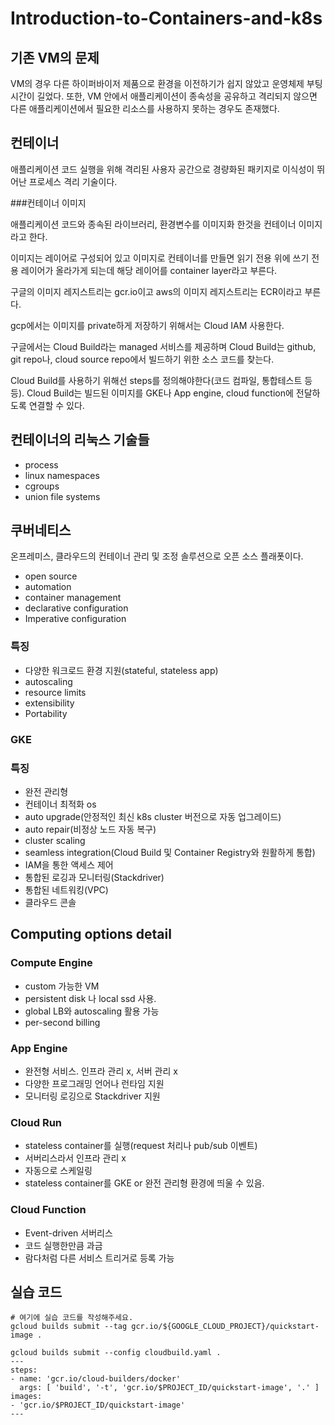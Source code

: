 # Introduction-to-Containers-and-k8s

## 기존 VM의 문제

VM의 경우 다른 하이퍼바이저 제품으로 환경을 이전하기가 쉽지 않았고 운영체제 부팅 시간이 길었다. 또한, VM 안에서 애플리케이션이 종속성을 공유하고 격리되지 않으면 다른 애플리케이션에서 필요한 리소스를 사용하지 못하는 경우도 존재했다.

## 컨테이너

애플리케이션 코드 실행을 위해 격리된 사용자 공간으로 경량화된 패키지로 이식성이 뛰어난 프로세스 격리 기술이다.

###컨테이너 이미지

애플리케이션 코드와 종속된 라이브러리, 환경변수를 이미지화 한것을 컨테이너 이미지라고 한다.

이미지는 레이어로 구성되어 있고 이미지로 컨테이너를 만들면 읽기 전용 위에 쓰기 전용 레이어가 올라가게 되는데 해당 레이어를 container layer라고 부른다.

구글의 이미지 레지스트리는 gcr.io이고 aws의 이미지 레지스트리는 ECR이라고 부른다.

gcp에서는 이미지를 private하게 저장하기 위해서는 Cloud IAM 사용한다.

구글에서는 Cloud Build라는 managed 서비스를 제공하며 Cloud Build는 github, git repo나, cloud source repo에서 빌드하기 위한 소스 코드를 찾는다.

Cloud Build를 사용하기 위해선 steps를 정의해야한다(코드 컴파일, 통합테스트 등등). Cloud Build는 빌드된 이미지를 GKE나 App engine, cloud function에 전달하도록 연결할 수 있다.

## 컨테이너의 리눅스 기술들
- process
- linux namespaces
- cgroups
- union file systems

## 쿠버네티스

온프레미스, 클라우드의 컨테이너 관리 및 조정 솔루션으로 오픈 소스 플래폿이다.
- open source
- automation
- container management
- declarative configuration
- Imperative configuration

### 특징

- 다양한 워크로드 환경 지원(stateful, stateless app)
- autoscaling
- resource limits
- extensibility
- Portability

### GKE

### 특징
- 완전 관리형
- 컨테이너 최적화 os
- auto upgrade(안정적인 최신 k8s cluster 버전으로 자동 업그레이드)
- auto repair(비정상 노드 자동 복구)
- cluster scaling
- seamless integration(Cloud Build 및 Container Registry와 원활하게 통합)
- IAM을 통한 액세스 제어
- 통합된 로깅과 모니터링(Stackdriver)
- 통합된 네트워킹(VPC)
- 클라우드 콘솔

## Computing options detail


### Compute Engine

- custom 가능한 VM
- persistent disk 나 local ssd 사용.
- global LB와 autoscaling 활용 가능
- per-second billing

### App Engine

- 완전형 서비스. 인프라 관리 x, 서버 관리 x
- 다양한 프로그래밍 언어나 런타임 지원
- 모니터링 로깅으로 Stackdriver 지원

### Cloud Run

- stateless container를 실행(request 처리나 pub/sub 이벤트)
- 서버리스라서 인프라 관리 x
- 자동으로 스케일링
- stateless container를 GKE or 완전 관리형 환경에 띄울 수 있음.

### Cloud Function

- Event-driven 서버리스
- 코드 실행한만큼 과금
- 람다처럼 다른 서비스 트리거로 등록 가능

## 실습 코드

```
# 여기에 실습 코드를 작성해주세요.
gcloud builds submit --tag gcr.io/${GOOGLE_CLOUD_PROJECT}/quickstart-image .

gcloud builds submit --config cloudbuild.yaml .
---
steps:
- name: 'gcr.io/cloud-builders/docker'
  args: [ 'build', '-t', 'gcr.io/$PROJECT_ID/quickstart-image', '.' ]
images:
- 'gcr.io/$PROJECT_ID/quickstart-image'
---
```